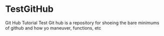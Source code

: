 # TestGitHub



Git Hub Tutorial
Test Git hub is a repository for shoeing the bare minimums of github and how yo maneuver, functions, etc
